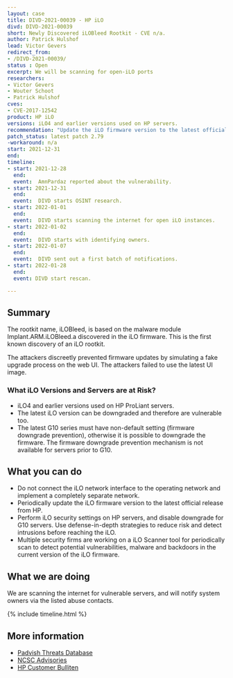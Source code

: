 ```yaml
---
layout: case
title: DIVD-2021-00039 - HP iLO
divd: DIVD-2021-00039
short: Newly Discovered iLOBleed Rootkit - CVE n/a.
author: Patrick Hulshof
lead: Victor Gevers
redirect_from:
- /DIVD-2021-00039/
status : Open
excerpt: We will be scanning for open-iLO ports
researchers:
- Victor Gevers
- Wouter Schoot
- Patrick Hulshof
cves:
- CVE-2017-12542
product: HP iLO
versions: iLO4 and earlier versions used on HP servers.
recommendation: "Update the iLO firmware version to the latest official release from HP"
patch_status: latest patch 2.79
-workaround: n/a
start: 2021-12-31
end:
timeline:
- start: 2021-12-28
  end:
  event:  AmnPardaz reported about the vulnerability.
- start: 2021-12-31
  end:
  event:  DIVD starts OSINT research.
- start: 2022-01-01
  end:
  event:  DIVD starts scanning the internet for open iLO instances.
- start: 2022-01-02
  end:
  event:  DIVD starts with identifying owners.
- start: 2022-01-07
  end:
  event:  DIVD sent out a first batch of notifications.
- start: 2022-01-28
  end:
  event: DIVD start rescan.

---
```

## Summary

The rootkit name, iLOBleed, is based on the malware module Implant.ARM.iLOBleed.a discovered in the iLO firmware. This is the first known discovery of an iLO rootkit.

The attackers discreetly prevented firmware updates by simulating a fake upgrade process on the web UI. The attackers failed to use the latest UI image.

### What iLO Versions and Servers are at Risk?

* iLO4 and earlier versions used on HP ProLiant servers.
* The latest iLO version can be downgraded and therefore are vulnerable too.
* The latest G10 series must have non-default setting (firmware downgrade prevention), otherwise it is possible to downgrade the firmware. The firmware downgrade prevention mechanism is not available for servers prior to G10.

## What you can do

* Do not connect the iLO network interface to the operating network and implement a completely separate network.
* Periodically update the iLO firmware version to the latest official release from HP.
* Perform iLO security settings on HP servers, and disable downgrade for G10 servers.
Use defense-in-depth strategies to reduce risk and detect intrusions before reaching the iLO.
* Multiple security firms are working on a iLO Scanner tool for periodically scan to detect potential vulnerabilities, malware and backdoors in the current version of the iLO firmware.

## What we are doing

We are scanning the internet for vulnerable servers, and will notify system owners via the listed abuse contacts.

{% include timeline.html %}

## More information
* [Padvish Threats Database](https://threats.amnpardaz.com/en/2021/12/28/implant-arm-ilobleed-a/)
* [NCSC Advisories](https://advisories.ncsc.nl/advisory?id=NCSC-2022-0006)
* [HP Customer Bulliten](https://support.hpe.com/hpesc/public/docDisplay?docId=emr_na-a00120318en_us)
